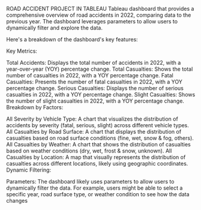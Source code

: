 ROAD ACCIDENT PROJECT IN TABLEAU 
Tableau dashboard that provides a comprehensive overview of road accidents in 2022, comparing data to the previous year. The dashboard leverages parameters to allow users to dynamically filter and explore the data.

Here's a breakdown of the dashboard's key features:

Key Metrics:

Total Accidents: Displays the total number of accidents in 2022, with a year-over-year (YOY) percentage change.
Total Casualties: Shows the total number of casualties in 2022, with a YOY percentage change.
Fatal Casualties: Presents the number of fatal casualties in 2022, with a YOY percentage change.
Serious Casualties: Displays the number of serious casualties in 2022, with a YOY percentage change.
Slight Casualties: Shows the number of slight casualties in 2022, with a YOY percentage change.
Breakdown by Factors:

All Severity by Vehicle Type: A chart that visualizes the distribution of accidents by severity (fatal, serious, slight) across different vehicle types.
All Casualties by Road Surface: A chart that displays the distribution of casualties based on road surface conditions (fine, wet, snow & fog, others).
All Casualties by Weather: A chart that shows the distribution of casualties based on weather conditions (dry, wet, frost & snow, unknown).
All Casualties by Location: A map that visually represents the distribution of casualties across different locations, likely using geographic coordinates.
Dynamic Filtering:

Parameters: The dashboard likely uses parameters to allow users to dynamically filter the data. For example, users might be able to select a specific year, road surface type, or weather condition to see how the data changes
